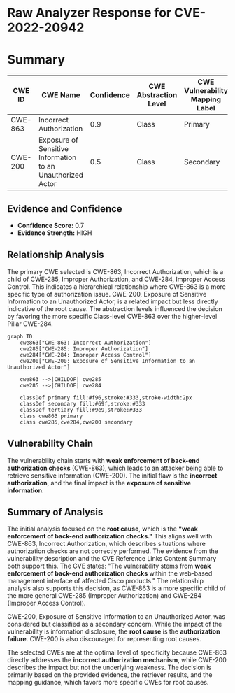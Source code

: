# Raw Analyzer Response for CVE-2022-20942

# Summary
| CWE ID  | CWE Name | Confidence | CWE Abstraction Level | CWE Vulnerability Mapping Label | CWE-Vulnerability Mapping Notes |
|-----------------|-------------------------------------------------|-------------------|--------------------------|---------------------------------|-----------------------------------|
| CWE-863 | Incorrect Authorization | 0.9 | Class | Primary | Allowed-with-Review |
| CWE-200 | Exposure of Sensitive Information to an Unauthorized Actor | 0.5 | Class | Secondary | Discouraged |

## Evidence and Confidence

*   **Confidence Score:** 0.7
*   **Evidence Strength:** HIGH

## Relationship Analysis
The primary CWE selected is CWE-863, Incorrect Authorization, which is a child of CWE-285, Improper Authorization, and CWE-284, Improper Access Control. This indicates a hierarchical relationship where CWE-863 is a more specific type of authorization issue. CWE-200, Exposure of Sensitive Information to an Unauthorized Actor, is a related impact but less directly indicative of the root cause. The abstraction levels influenced the decision by favoring the more specific Class-level CWE-863 over the higher-level Pillar CWE-284.

```mermaid
graph TD
    cwe863["CWE-863: Incorrect Authorization"]
    cwe285["CWE-285: Improper Authorization"]
    cwe284["CWE-284: Improper Access Control"]
    cwe200["CWE-200: Exposure of Sensitive Information to an Unauthorized Actor"]

    cwe863 -->|CHILDOF| cwe285
    cwe285 -->|CHILDOF| cwe284
    
    classDef primary fill:#f96,stroke:#333,stroke-width:2px
    classDef secondary fill:#69f,stroke:#333
    classDef tertiary fill:#9e9,stroke:#333
    class cwe863 primary
    class cwe285,cwe284,cwe200 secondary
```

## Vulnerability Chain
The vulnerability chain starts with **weak enforcement of back-end authorization checks** (CWE-863), which leads to an attacker being able to retrieve sensitive information (CWE-200). The initial flaw is the **incorrect authorization**, and the final impact is the **exposure of sensitive information**.

## Summary of Analysis
The initial analysis focused on the **root cause**, which is the **"weak enforcement of back-end authorization checks."** This aligns well with CWE-863, Incorrect Authorization, which describes situations where authorization checks are not correctly performed. The evidence from the vulnerability description and the CVE Reference Links Content Summary both support this. The CVE states: "The vulnerability stems from **weak enforcement of back-end authorization checks** within the web-based management interface of affected Cisco products." The relationship analysis also supports this decision, as CWE-863 is a more specific child of the more general CWE-285 (Improper Authorization) and CWE-284 (Improper Access Control).

CWE-200, Exposure of Sensitive Information to an Unauthorized Actor, was considered but classified as a secondary concern. While the impact of the vulnerability is information disclosure, the **root cause** is the **authorization failure**. CWE-200 is also discouraged for representing root causes.

The selected CWEs are at the optimal level of specificity because CWE-863 directly addresses the **incorrect authorization mechanism**, while CWE-200 describes the impact but not the underlying weakness. The decision is primarily based on the provided evidence, the retriever results, and the mapping guidance, which favors more specific CWEs for root causes.